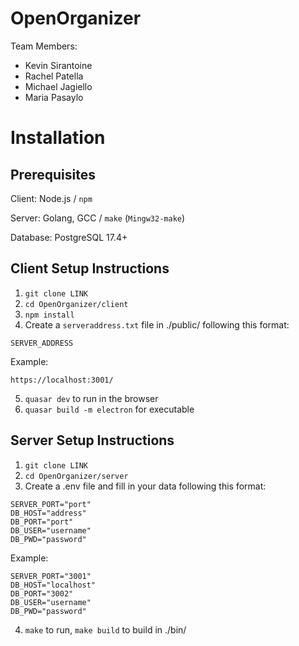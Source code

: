 # OpenOrganizer

Team Members: 
* Kevin Sirantoine
* Rachel Patella
* Michael Jagiello
* Maria Pasaylo

# Installation

## Prerequisites

Client: Node.js / ``npm``

Server: Golang, GCC / ``make`` (``Mingw32-make``)

Database: PostgreSQL 17.4+

## Client Setup Instructions

1. ``git clone LINK``
2. ``cd OpenOrganizer/client``
3. ``npm install``
4. Create a ``serveraddress.txt`` file in ./public/ following this format:
```
SERVER_ADDRESS
```
Example:
```
https://localhost:3001/
```
5. ``quasar dev`` to run in the browser
6. ``quasar build -m electron`` for executable

## Server Setup Instructions

1. ``git clone LINK``
2. ``cd OpenOrganizer/server``
3. Create a .env file and fill in your data following this format:
```
SERVER_PORT="port"
DB_HOST="address"
DB_PORT="port"
DB_USER="username"
DB_PWD="password"
```
Example:
```
SERVER_PORT="3001"
DB_HOST="localhost"
DB_PORT="3002"
DB_USER="username"
DB_PWD="password"
```
4. ``make`` to run, ``make build`` to build in ./bin/
